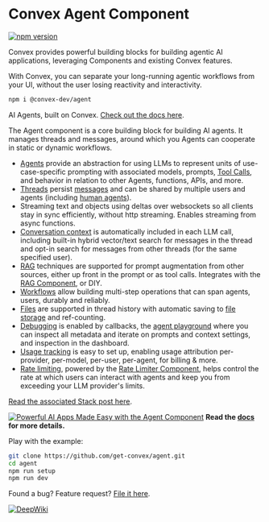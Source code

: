 # Convex Agent Component

[![npm version](https://badge.fury.io/js/@convex-dev%2fagent.svg)](https://badge.fury.io/js/@convex-dev%2fagent)

Convex provides powerful building blocks for building agentic AI applications,
leveraging Components and existing Convex features.

With Convex, you can separate your long-running agentic workflows from your UI,
without the user losing reactivity and interactivity.

```sh
npm i @convex-dev/agent
```

<!-- START: Include on https://convex.dev/components -->

AI Agents, built on Convex.
[Check out the docs here](https://docs.convex.dev/agents).

The Agent component is a core building block for building AI agents. It manages
threads and messages, around which you Agents can cooperate in static or dynamic
workflows.

- [Agents](https://docs.convex.dev/agents/agent-usage) provide an abstraction
  for using LLMs to represent units of use-case-specific prompting with
  associated models, prompts,
  [Tool Calls](https://docs.convex.dev/agents/tools), and behavior in relation
  to other Agents, functions, APIs, and more.
- [Threads](https://docs.convex.dev/agents/threads) persist
  [messages](https://docs.convex.dev/agents/messages) and can be shared by
  multiple users and agents (including
  [human agents](https://docs.convex.dev/agents/human-agents)).
- Streaming text and objects using deltas over websockets so all clients stay in
  sync efficiently, without http streaming. Enables streaming from async
  functions.
- [Conversation context](https://docs.convex.dev/agents/context) is
  automatically included in each LLM call, including built-in hybrid vector/text
  search for messages in the thread and opt-in search for messages from other
  threads (for the same specified user).
- [RAG](https://docs.convex.dev/agents/rag) techniques are supported for prompt
  augmentation from other sources, either up front in the prompt or as tool
  calls. Integrates with the
  [RAG Component](https://www.convex.dev/components/rag), or DIY.
- [Workflows](https://docs.convex.dev/agents/workflows) allow building
  multi-step operations that can span agents, users, durably and reliably.
- [Files](https://docs.convex.dev/agents/files) are supported in thread history
  with automatic saving to [file storage](https://docs.convex.dev/file-storage)
  and ref-counting.
- [Debugging](https://docs.convex.dev/agents/debugging) is enabled by callbacks,
  the [agent playground](https://docs.convex.dev/agents/playground) where you
  can inspect all metadata and iterate on prompts and context settings, and
  inspection in the dashboard.
- [Usage tracking](https://docs.convex.dev/agents/usage-tracking) is easy to set
  up, enabling usage attribution per-provider, per-model, per-user, per-agent,
  for billing & more.
- [Rate limiting](https://docs.convex.dev/agents/rate-limiting), powered by the
  [Rate Limiter Component](https://www.convex.dev/components/rate-limiter),
  helps control the rate at which users can interact with agents and keep you
  from exceeding your LLM provider's limits.

[Read the associated Stack post here](https://stack.convex.dev/ai-agents).

[![Powerful AI Apps Made Easy with the Agent Component](https://thumbs.video-to-markdown.com/b323ac24.jpg)](https://youtu.be/tUKMPUlOCHY)
**Read the [docs](https://docs.convex.dev/agents) for more details.**

Play with the example:

```sh
git clone https://github.com/get-convex/agent.git
cd agent
npm run setup
npm run dev
```

Found a bug? Feature request?
[File it here](https://github.com/get-convex/agent/issues).

<!-- END: Include on https://convex.dev/components -->

[![DeepWiki](https://deepwiki.com/badge.svg)](https://deepwiki.com/get-convex/agent)
